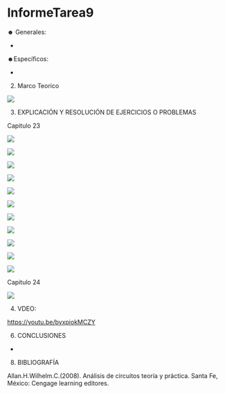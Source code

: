 # InformeTarea9


☻ Generales:

*

☻Específicos:

* 

2. Marco Teorico 

![](Img/mapa1.jpg)



3. EXPLICACIÓN Y RESOLUCIÓN DE EJERCICIOS O PROBLEMAS

Capitulo 23

![](Img/1,3.PNG)

![](Img/5.PNG)

![](Img/7,9,11.PNG)

![](Img/13,15,17.PNG)

![](Img/1.1.png)

![](Img/1.2.png)

![](Img/1.3.png)

![](Img/1.4.png)

![](Img/1.5.png)

![](Img/1.6.png)

![](Img/1.7.png)



Capitulo 24

![](Img/2.1.png)

4. VDEO:

https://youtu.be/byxpiokMCZY

6. CONCLUSIONES

*

8. BIBLIOGRAFÍA

Allan.H.Wilhelm.C.(2008). Análisis de circuitos teoría y práctica. Santa Fe, México: Cengage learning editores.
